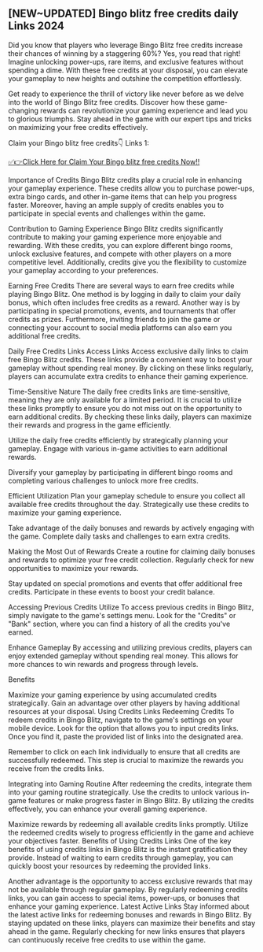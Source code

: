 ## [NEW~UPDATED] Bingo blitz free credits daily Links 2024

Did you know that players who leverage Bingo Blitz free credits increase their chances of winning by a staggering 60%? Yes, you read that right! Imagine unlocking power-ups, rare items, and exclusive features without spending a dime. With these free credits at your disposal, you can elevate your gameplay to new heights and outshine the competition effortlessly.

Get ready to experience the thrill of victory like never before as we delve into the world of Bingo Blitz free credits. Discover how these game-changing rewards can revolutionize your gaming experience and lead you to glorious triumphs. Stay ahead in the game with our expert tips and tricks on maximizing your free credits effectively.

Claim your Bingo blitz free credits👇 Links 1:

[✅👉Click Here for Claim Your Bingo blitz free credits Now!!
](https://appbitly.com/bingo-new)

Importance of Credits Bingo Blitz credits play a crucial role in enhancing your gameplay experience. These credits allow you to purchase power-ups, extra bingo cards, and other in-game items that can help you progress faster. Moreover, having an ample supply of credits enables you to participate in special events and challenges within the game.

Contribution to Gaming Experience Bingo Blitz credits significantly contribute to making your gaming experience more enjoyable and rewarding. With these credits, you can explore different bingo rooms, unlock exclusive features, and compete with other players on a more competitive level. Additionally, credits give you the flexibility to customize your gameplay according to your preferences.

Earning Free Credits There are several ways to earn free credits while playing Bingo Blitz. One method is by logging in daily to claim your daily bonus, which often includes free credits as a reward. Another way is by participating in special promotions, events, and tournaments that offer credits as prizes. Furthermore, inviting friends to join the game or connecting your account to social media platforms can also earn you additional free credits.

Daily Free Credits Links Access Links Access exclusive daily links to claim free Bingo Blitz credits. These links provide a convenient way to boost your gameplay without spending real money. By clicking on these links regularly, players can accumulate extra credits to enhance their gaming experience.

Time-Sensitive Nature The daily free credits links are time-sensitive, meaning they are only available for a limited period. It is crucial to utilize these links promptly to ensure you do not miss out on the opportunity to earn additional credits. By checking these links daily, players can maximize their rewards and progress in the game efficiently.

Utilize the daily free credits efficiently by strategically planning your gameplay. Engage with various in-game activities to earn additional rewards.
 
Diversify your gameplay by participating in different bingo rooms and completing various challenges to unlock more free credits.
 
Efficient Utilization
Plan your gameplay schedule to ensure you collect all available free credits throughout the day. Strategically use these credits to maximize your gaming experience.
 
Take advantage of the daily bonuses and rewards by actively engaging with the game. Complete daily tasks and challenges to earn extra credits.
 
Making the Most Out of Rewards
Create a routine for claiming daily bonuses and rewards to optimize your free credit collection. Regularly check for new opportunities to maximize your rewards.
 
Stay updated on special promotions and events that offer additional free credits. Participate in these events to boost your credit balance.
 
Accessing Previous Credits
Utilize
To access previous credits in Bingo Blitz, simply navigate to the game's settings menu. Look for the "Credits" or "Bank" section, where you can find a history of all the credits you've earned.
 
Enhance Gameplay
By accessing and utilizing previous credits, players can enjoy extended gameplay without spending real money. This allows for more chances to win rewards and progress through levels.
 
Benefits
 
Maximize your gaming experience by using accumulated credits strategically.
Gain an advantage over other players by having additional resources at your disposal.
Using Credits Links
Redeeming Credits
To redeem credits in Bingo Blitz, navigate to the game's settings on your mobile device. Look for the option that allows you to input credits links. Once you find it, paste the provided list of links into the designated area.
 
Remember to click on each link individually to ensure that all credits are successfully redeemed. This step is crucial to maximize the rewards you receive from the credits links.
 
Integrating into Gaming Routine
After redeeming the credits, integrate them into your gaming routine strategically. Use the credits to unlock various in-game features or make progress faster in Bingo Blitz. By utilizing the credits effectively, you can enhance your overall gaming experience.
 
 
Maximize rewards by redeeming all available credits links promptly.
Utilize the redeemed credits wisely to progress efficiently in the game and achieve your objectives faster.
Benefits of Using Credits Links
One of the key benefits of using credits links in Bingo Blitz is the instant gratification they provide. Instead of waiting to earn credits through gameplay, you can quickly boost your resources by redeeming the provided links.
 
Another advantage is the opportunity to access exclusive rewards that may not be available through regular gameplay. By regularly redeeming credits links, you can gain access to special items, power-ups, or bonuses that enhance your gaming experience.
Latest Active Links Stay informed about the latest active links for redeeming bonuses and rewards in Bingo Blitz. By staying updated on these links, players can maximize their benefits and stay ahead in the game. Regularly checking for new links ensures that players can continuously receive free credits to use within the game.
